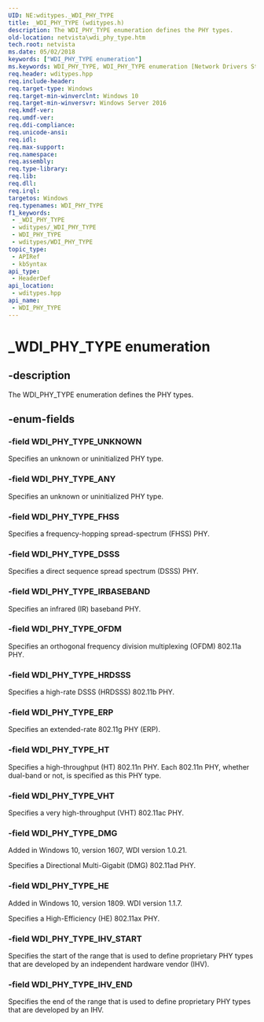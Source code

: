 ```yaml
---
UID: NE:wditypes._WDI_PHY_TYPE
title: _WDI_PHY_TYPE (wditypes.h)
description: The WDI_PHY_TYPE enumeration defines the PHY types.
old-location: netvista\wdi_phy_type.htm
tech.root: netvista
ms.date: 05/02/2018
keywords: ["WDI_PHY_TYPE enumeration"]
ms.keywords: WDI_PHY_TYPE, WDI_PHY_TYPE enumeration [Network Drivers Starting with Windows Vista], WDI_PHY_TYPE_ANY, WDI_PHY_TYPE_DMG, WDI_PHY_TYPE_DSSS, WDI_PHY_TYPE_ERP, WDI_PHY_TYPE_FHSS, WDI_PHY_TYPE_HRDSSS, WDI_PHY_TYPE_HT, WDI_PHY_TYPE_IHV_END, WDI_PHY_TYPE_IHV_START, WDI_PHY_TYPE_IRBASEBAND, WDI_PHY_TYPE_OFDM, WDI_PHY_TYPE_UNKNOWN, WDI_PHY_TYPE_VHT, _WDI_PHY_TYPE, netvista.wdi_phy_type, netvista.wifi_phy_type, wditypes/WDI_PHY_TYPE, wditypes/WDI_PHY_TYPE_ANY, wditypes/WDI_PHY_TYPE_DMG, wditypes/WDI_PHY_TYPE_DSSS, wditypes/WDI_PHY_TYPE_ERP, wditypes/WDI_PHY_TYPE_FHSS, wditypes/WDI_PHY_TYPE_HRDSSS, wditypes/WDI_PHY_TYPE_HT, wditypes/WDI_PHY_TYPE_IHV_END, wditypes/WDI_PHY_TYPE_IHV_START, wditypes/WDI_PHY_TYPE_IRBASEBAND, wditypes/WDI_PHY_TYPE_OFDM, wditypes/WDI_PHY_TYPE_UNKNOWN, wditypes/WDI_PHY_TYPE_VHT
req.header: wditypes.hpp
req.include-header: 
req.target-type: Windows
req.target-min-winverclnt: Windows 10
req.target-min-winversvr: Windows Server 2016
req.kmdf-ver: 
req.umdf-ver: 
req.ddi-compliance: 
req.unicode-ansi: 
req.idl: 
req.max-support: 
req.namespace: 
req.assembly: 
req.type-library: 
req.lib: 
req.dll: 
req.irql: 
targetos: Windows
req.typenames: WDI_PHY_TYPE
f1_keywords:
 - _WDI_PHY_TYPE
 - wditypes/_WDI_PHY_TYPE
 - WDI_PHY_TYPE
 - wditypes/WDI_PHY_TYPE
topic_type:
 - APIRef
 - kbSyntax
api_type:
 - HeaderDef
api_location:
 - wditypes.hpp
api_name:
 - WDI_PHY_TYPE
---
```


# _WDI_PHY_TYPE enumeration


## -description

The WDI_PHY_TYPE enumeration defines the PHY types.

## -enum-fields

### -field WDI_PHY_TYPE_UNKNOWN

Specifies an unknown or uninitialized PHY type.

### -field WDI_PHY_TYPE_ANY

Specifies an unknown or uninitialized PHY type.

### -field WDI_PHY_TYPE_FHSS

Specifies a frequency-hopping spread-spectrum (FHSS) PHY.

### -field WDI_PHY_TYPE_DSSS

Specifies a direct sequence spread spectrum (DSSS) PHY.

### -field WDI_PHY_TYPE_IRBASEBAND

Specifies an infrared (IR) baseband PHY.

### -field WDI_PHY_TYPE_OFDM

Specifies an orthogonal frequency division multiplexing (OFDM) 802.11a PHY.

### -field WDI_PHY_TYPE_HRDSSS

Specifies a high-rate DSSS (HRDSSS) 802.11b PHY.

### -field WDI_PHY_TYPE_ERP

Specifies an extended-rate 802.11g PHY (ERP).

### -field WDI_PHY_TYPE_HT

Specifies a high-throughput (HT) 802.11n PHY. Each 802.11n PHY, whether dual-band or not, is specified as this PHY type.

### -field WDI_PHY_TYPE_VHT

Specifies a very high-throughput (VHT) 802.11ac PHY.

### -field WDI_PHY_TYPE_DMG

Added in Windows 10, version 1607, WDI version 1.0.21.

Specifies a Directional Multi-Gigabit (DMG) 802.11ad PHY.

### -field WDI_PHY_TYPE_HE

Added in Windows 10, version 1809. WDI version 1.1.7.

Specifies a High-Efficiency (HE) 802.11ax PHY.

### -field WDI_PHY_TYPE_IHV_START

Specifies the start of the range that is used to define proprietary PHY types that are developed by an independent hardware vendor (IHV).

### -field WDI_PHY_TYPE_IHV_END

Specifies the end of the range that is used to define proprietary PHY types that are developed by an IHV.

